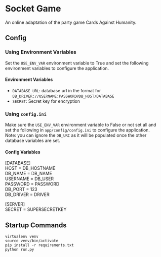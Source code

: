# Socket Game
An online adaptation of the party game Cards Against Humanity.

## Config
### Using Environment Variables
Set the `USE_ENV_VAR` environment variable to True and set the following environment variables to configure the
application. 

#### Environment Variables
* `DATABASE_URL`:  database url in the format for `DB_DRIVER://USERNAME:PASSWORD@DB_HOST/DATABASE`
* `SECRET`: Secret key for encryption

### Using `config.ini`
Make sure the `USE_ENV_VAR` environment variable to False or not set all and set the following in `app/config/config.ini` to configure the
application. Note: you can ignore the `DB_URI` as it will be populated once the other database variables are set.

#### Config Variables
[DATABASE]  
HOST = DB_HOSTNAME   
DB_NAME = DB_NAME  
USERNAME = DB_USER  
PASSWORD = PASSWORD  
DB_PORT = 123  
DB_DRIVER = DRIVER    

[SERVER]  
SECRET = SUPERSECRETKEY

## Startup Commands
`virtualenv venv`  
`source venv/bin/activate`  
`pip install -r requirements.txt`  
`python run.py`
